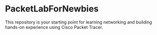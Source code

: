 # PacketLabForNewbies
This repository is your starting point for learning networking and building hands-on experience using Cisco Packet Tracer. 
